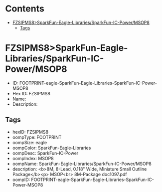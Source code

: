 



Contents
========

* [FZSIPMS8>SparkFun-Eagle-Libraries/SparkFun-IC-Power/MSOP8](#fzsipms8sparkfun-eagle-librariessparkfun-ic-powermsop8)
	* [Tags](#tags)

# FZSIPMS8>SparkFun-Eagle-Libraries/SparkFun-IC-Power/MSOP8

- ID: FOOTPRINT-eagle-SparkFun-Eagle-Libraries-SparkFun-IC-Power-MSOP8
- Hex ID: FZSIPMS8
- Name: 
- Description: 

## Tags

- hexID: FZSIPMS8
- oompType: FOOTPRINT
- oompSize: eagle
- oompColor: SparkFun-Eagle-Libraries
- oompDesc: SparkFun-IC-Power
- oompIndex: MSOP8
- oompName: SparkFun-Eagle-Libraries/SparkFun-IC-Power/MSOP8
- description: &lt;b&gt;8M, 8-Lead, 0.118&quot; Wide, Miniature Small Outline Package&lt;/b&gt;&lt;p&gt;
MSOP&lt;br&gt;
8M-Package doc1097.pdf
- oompID: FOOTPRINT-eagle-SparkFun-Eagle-Libraries-SparkFun-IC-Power-MSOP8
